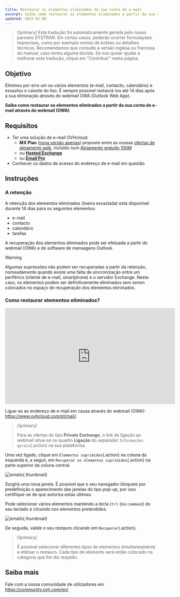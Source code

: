 ```yaml
---
title: Restaurar os elementos eliminados da sua conta de e-mail
excerpt: Saiba como restaurar os elementos eliminados a partir da sua conta de e-mail através do webmail (OWA)
updated: 2022-02-08
---
```


> [!primary]
> Esta tradução foi automaticamente gerada pelo nosso parceiro SYSTRAN. Em certos casos, poderão ocorrer formulações imprecisas, como por exemplo nomes de botões ou detalhes técnicos. Recomendamos que consulte a versão inglesa ou francesa do manual, caso tenha alguma dúvida. Se nos quiser ajudar a melhorar esta tradução, clique em "Contribuir" nesta página.
>

 
## Objetivo

Eliminou por erro um ou vários elementos (e-mail, contacto, calendário) e esvaziou o caixote do lixo. É sempre possível restaurá-los até 14 dias após a sua eliminação através do webmail OWA (Outlook Web App).

**Saiba como restaurar os elementos eliminados a partir da sua conta de e-mail através do webmail (OWA)**
 
## Requisitos
 
- Ter uma solução de e-mail OVHcloud:
    - **MX Plan** ([nova versão apenas](/pages/web_cloud/email_and_collaborative_solutions/mx_plan/email_generalities)) proposto entre as nossas [ofertas de alojamento web](https://www.ovhcloud.com/pt/web-hosting/), incluído num [Alojamento gratuito 100M](https://www.ovhcloud.com/pt/domains/free-web-hosting/) 
    - ou [**Hosted Exchange**](https://www.ovhcloud.com/pt/emails/hosted-exchange/)
    - ou [**Email Pro**](https://www.ovhcloud.com/pt/emails/email-pro/)
- Conhecer os dados de acesso do endereço de e-mail em questão

## Instruções

### A retenção

A retenção dos elementos eliminados (lixeira esvaziada) está disponível durante 14 dias para os seguintes elementos:

- e-mail
- contacto
- calendário
- tarefas

A recuperação dos elementos eliminados pode ser efetuada a partir do webmail (OWA) e do software de mensagens Outlook.

> [!warning]
>
> Algumas supressões não podem ser recuperadas a partir da retenção, nomeadamente quando existe uma falta de sincronização entre um periférico (cliente de e-mail, smartphone) e o servidor Exchange. Neste caso, os elementos podem ser definitivamente eliminados sem serem colocados no espaço de recuperação dos elementos eliminados.
>

### Como restaurar elementos eliminados?

<iframe class="video" width="560" height="315" src="https://www.youtube-nocookie.com/embed/msmUN7cLSNI?start=117" title="YouTube video player" frameborder="0" allow="accelerometer; autoplay; clipboard-write; encrypted-media; gyroscope; picture-in-picture" allowfullscreen></iframe>

Ligue-se ao endereço de e-mail em causa através do webmail (OWA): <https://www.ovhcloud.com/pt/mail/>.

> [!primary]
>
> Para as ofertas do tipo **Private Exchange**, o link de ligação ao webmail situa-se no quadro **Ligação** do separador `Informações gerais`{.action} na sua plataforma.

Uma vez ligado, clique em `Elementos suprimidos`{.action} na coluna da esquerda e, a seguir, em `Recuperar os elementos suprimidos`{.action} na parte superior da coluna central.

![emails](images/3582.png){.thumbnail}

Surgirá uma nova janela. É possível que o seu navegador bloqueie por predefinição o aparecimento das janelas do tipo *pop-up*, por isso certifique-se de que autoriza estas últimas.

Pode selecionar vários elementos mantendo a tecla `Ctrl` (ou `command`) do seu teclado e clicando nos elementos pretendidos.

![emails](images/3584.png){.thumbnail}

De seguida, valide o seu restauro clicando em `Recuperar`{.action}.

> [!primary]
>
> É possível selecionar diferentes tipos de elementos simultaneamente e efetuar o restauro. Cada tipo de elemento será então colocado na categoria que lhe diz respeito.
> 

## Saiba mais
 
Fale com a nossa comunidade de utilizadores em <https://community.ovh.com/en/>.
